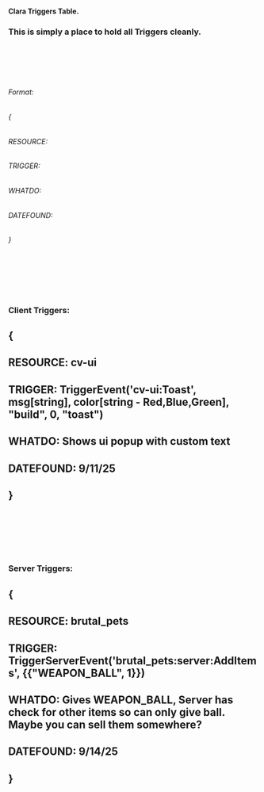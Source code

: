#### Clara Triggers Table.
### This is simply a place to hold all Triggers cleanly.

<br>
<br>


<br>
<br>

###### Format:
###### {
###### RESOURCE: 
###### TRIGGER: 
###### WHATDO: 
###### DATEFOUND: 
###### }


<br>
<br>
<br>
<br>


### Client Triggers:

## {
## RESOURCE: cv-ui
## TRIGGER: TriggerEvent('cv-ui:Toast', msg[string], color[string - Red,Blue,Green], "build", 0, "toast")
## WHATDO: Shows ui popup with custom text
## DATEFOUND: 9/11/25
## }


<br>
<br>
<br>
<br>
<br>


### Server Triggers:

## {
## RESOURCE: brutal_pets
## TRIGGER: TriggerServerEvent('brutal_pets:server:AddItems', {{"WEAPON_BALL", 1}})
## WHATDO: Gives WEAPON_BALL, Server has check for other items so can only give ball. Maybe you can sell them somewhere?
## DATEFOUND: 9/14/25
## }
